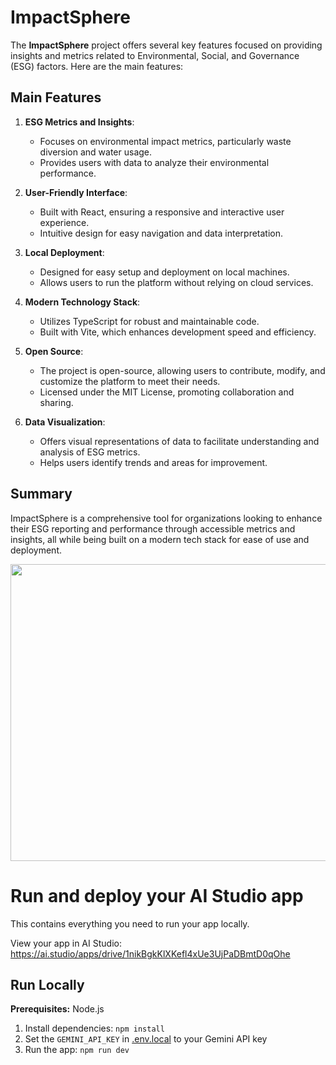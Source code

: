 # ImpactSphere
The **ImpactSphere** project offers several key features focused on providing insights and metrics related to Environmental, Social, and Governance (ESG) factors. Here are the main features:

## Main Features

1. **ESG Metrics and Insights**:
   - Focuses on environmental impact metrics, particularly waste diversion and water usage.
   - Provides users with data to analyze their environmental performance.

2. **User-Friendly Interface**:
   - Built with React, ensuring a responsive and interactive user experience.
   - Intuitive design for easy navigation and data interpretation.

3. **Local Deployment**:
   - Designed for easy setup and deployment on local machines.
   - Allows users to run the platform without relying on cloud services.

4. **Modern Technology Stack**:
   - Utilizes TypeScript for robust and maintainable code.
   - Built with Vite, which enhances development speed and efficiency.

5. **Open Source**:
   - The project is open-source, allowing users to contribute, modify, and customize the platform to meet their needs.
   - Licensed under the MIT License, promoting collaboration and sharing.

6. **Data Visualization**:
   - Offers visual representations of data to facilitate understanding and analysis of ESG metrics.
   - Helps users identify trends and areas for improvement.

## Summary
ImpactSphere is a comprehensive tool for organizations looking to enhance their ESG reporting and performance through accessible metrics and insights, all while being built on a modern tech stack for ease of use and deployment.

<div align="center">
<img width="1200" height="475" alt="GHBanner" src="https://github.com/user-attachments/assets/0aa67016-6eaf-458a-adb2-6e31a0763ed6" />
</div>

# Run and deploy your AI Studio app

This contains everything you need to run your app locally.

View your app in AI Studio: https://ai.studio/apps/drive/1nikBgkKlXKefl4xUe3UjPaDBmtD0qOhe

## Run Locally

**Prerequisites:**  Node.js


1. Install dependencies:
   `npm install`
2. Set the `GEMINI_API_KEY` in [.env.local](.env.local) to your Gemini API key
3. Run the app:
   `npm run dev`
